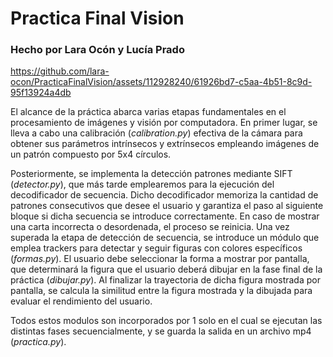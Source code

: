 # Practica Final Vision
### Hecho por Lara Ocón y Lucía Prado



https://github.com/lara-ocon/PracticaFinalVision/assets/112928240/61926bd7-c5aa-4b51-8c9d-95f13924a4db

El alcance de la práctica abarca varias etapas fundamentales en el procesamiento de imágenes y visión por computadora. En primer lugar, se lleva a cabo una calibración (*calibration.py*) efectiva de la cámara para obtener sus parámetros intrínsecos y extrínsecos empleando imágenes de un patrón compuesto por 5x4 círculos. 

Posteriormente, se implementa la detección patrones mediante SIFT (*detector.py*), que más tarde emplearemos para la ejecución del decodificador de secuencia. Dicho decodificador memoriza la cantidad de patrones consecutivos que desee el usuario y garantiza el paso al siguiente bloque si dicha secuencia se introduce correctamente. En caso de mostrar una carta incorrecta o desordenada, el proceso se reinicia.
Una vez superada la etapa de detección de secuencia, se introduce un módulo que emplea trackers para detectar y seguir figuras con colores específicos (*formas.py*). El usuario debe seleccionar la forma a mostrar por pantalla, que determinará la figura que el usuario deberá dibujar en la fase final de la práctica (*dibujar.py*). Al finalizar la trayectoria de dicha figura mostrada por pantalla, se calcula la similitud entre la figura mostrada y la dibujada para evaluar el rendimiento del usuario.

Todos estos modulos son incorporados por 1 solo en el cual se ejecutan las distintas fases secuencialmente, y se guarda la salida en un archivo mp4 (*practica.py*).
